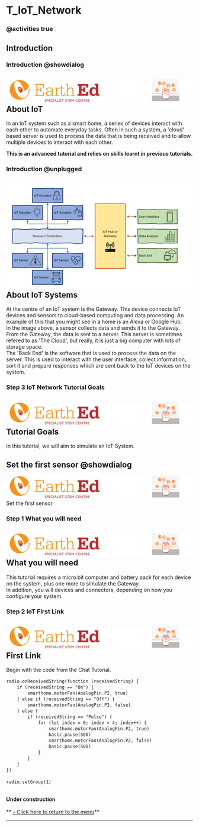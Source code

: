 # T_IoT_Network

<!---------------------------------------------------------------  
-------------------IoT_Network_Tutorial------InComplete----------
----------------------------------------------------------------->
### @activities true

## Introduction
### Introduction @showdialog

![](https://raw.githubusercontent.com/EarthEdSTEM/earthed-iot-programs-tutorials/master/Images/T_IoT_Network/IoT_Network_Banner.gif)
About IoT
-----------------
In an IoT system such as a smart home, a series of devices interact with each other to automate everyday tasks. Often in such a system, a 'cloud' based server is used to process the data that is being received and to allow multiple devices to interact with each other.<br>

**This is an advanced tutorial and relies on skills learnt in previous tutorials.**<br>

### Introduction @unplugged

![](https://raw.githubusercontent.com/EarthEdSTEM/earthed-iot-programs-tutorials/master/Images/T_IoT_Network/IoT%20System.png)
About IoT Systems
-----------------
At the centre of an IoT system is the Gateway. This device connects IoT devices and sensors to cloud-based computing and data processing. An example of this that you might see in a home is an Alexa or Google Hub.<br>
In the image above, a sensor collects data and sends it to the Gateway. From the Gateway, the data is sent to a server. This server is sometimes refered to as 'The Cloud', but really, it is just a big computer with lots of storage space. <br>
The 'Back End' is the software that is used to process the data on the server. This is used to interact with the user interface, collect information, sort it and prepare responses which are sent back to the IoT devices on the system.

### Step 3 IoT Network Tutorial Goals
![](https://raw.githubusercontent.com/EarthEdSTEM/earthed-iot-programs-tutorials/master/Images/T_IoT_Network/IoT_Network_Banner.gif)
Tutorial Goals
-----------------
In this tutorial, we will aim to simulate an IoT System.

## Set the first sensor  @showdialog
![](https://raw.githubusercontent.com/EarthEdSTEM/earthed-iot-programs-tutorials/master/Images/T_IoT_Network/IoT_Network_Banner.gif)
Set the first sensor

### Step 1 What you will need
![](https://raw.githubusercontent.com/EarthEdSTEM/earthed-iot-programs-tutorials/master/Images/T_IoT_Network/IoT_Network_Banner.gif)
What you will need
-----------------
This tutorial requires a micro:bit computer and battery pack for each device on the system, plus one more to simulate the Gateway. <br>
In addition, you will devices and connectors, depending on how you configure your system.<br>

### Step 2 IoT First Link
![](https://raw.githubusercontent.com/EarthEdSTEM/earthed-iot-programs-tutorials/master/Images/T_IoT_Network/IoT_Network_Banner.gif)
First Link
-----------------
Begin with the code from the Chat Tutorial.
```blocks
radio.onReceivedString(function (receivedString) {
    if (receivedString == "On") {
        smarthome.motorFan(AnalogPin.P2, true)
    } else if (receivedString == "Off") {
        smarthome.motorFan(AnalogPin.P2, false)
    } else {
        if (receivedString == "Pulse") {
            for (let index = 0; index < 4; index++) {
                smarthome.motorFan(AnalogPin.P2, true)
                basic.pause(500)
                smarthome.motorFan(AnalogPin.P2, false)
                basic.pause(500)
            }
        }
    }
})

radio.setGroup(1)
```

<br>**Under construction**<br><br>
** [- Click here to return to the menu](https://sites.google.com/earthed.vic.edu.au/tutorial-iot/home)**<br>

<script src="https://makecode.com/gh-pages-embed.js" > </script><script>makeCodeRender("{{ site.makecode.home_url }}", "{{ site.github.owner_name }}/{ { site.github.repository_name } } ");</script>

----------------------------------------------
